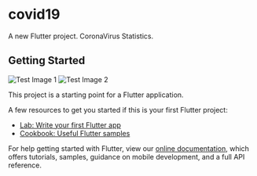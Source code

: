 # covid19

A new Flutter project.
CoronaVirus Statistics.

## Getting Started
![Test Image 1](https://scontent.ftun3-1.fna.fbcdn.net/v/t1.15752-9/92097800_239403080537528_6575484897408843776_n.jpg?_nc_cat=103&_nc_sid=b96e70&_nc_ohc=7qLjDP2jhrkAX-pyWSM&_nc_ht=scontent.ftun3-1.fna&oh=833970c7d28551434ef10587078db765&oe=5EAD4AF2)
![Test Image 2](https://scontent.ftun3-1.fna.fbcdn.net/v/t1.15752-9/92701084_702291430577927_2106359791407333376_n.jpg?_nc_cat=100&_nc_sid=b96e70&_nc_ohc=kyhpWurS-wIAX9uqvJA&_nc_ht=scontent.ftun3-1.fna&oh=1b58cfc69ad789b0f170f910a7e2de15&oe=5EAFCF4C)

This project is a starting point for a Flutter application.

A few resources to get you started if this is your first Flutter project:

- [Lab: Write your first Flutter app](https://flutter.dev/docs/get-started/codelab)
- [Cookbook: Useful Flutter samples](https://flutter.dev/docs/cookbook)

For help getting started with Flutter, view our
[online documentation](https://flutter.dev/docs), which offers tutorials,
samples, guidance on mobile development, and a full API reference.
